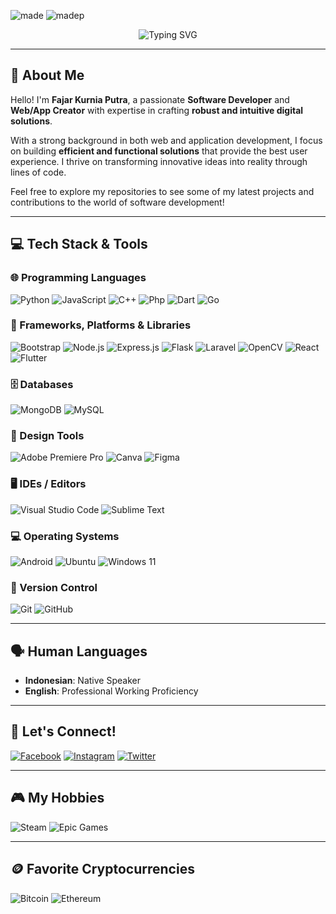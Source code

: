 ![made](https://img.shields.io/badge/Made%20for-VSCode-1f425f.svg)
![madep](https://img.shields.io/badge/Made%20with-Go-1f425f.svg)

<p align="center">
  <img src="https://readme-typing-svg.herokuapp.com?font=Bruno+Ace+SC&size=30&duration=1000&pause=1000&color=F70000&center=true&vCenter=true&width=700&height=70&lines=WELCOME+ALL+%2C+MY+NAME+IS+FAJAR+KURNIA" alt="Typing SVG" />
</p>

---

## 👋 About Me

Hello! I'm **Fajar Kurnia Putra**, a passionate **Software Developer** and **Web/App Creator** with expertise in crafting **robust and intuitive digital solutions**.

With a strong background in both web and application development, I focus on building **efficient and functional solutions** that provide the best user experience. I thrive on transforming innovative ideas into reality through lines of code.

Feel free to explore my repositories to see some of my latest projects and contributions to the world of software development!

---

## 💻 Tech Stack & Tools

### 🌐 Programming Languages

<p align="left">
  <img alt="Python" src="https://img.shields.io/badge/Python-3776AB?style=for-the-badge&logo=python&logoColor=white"/>
  <img alt="JavaScript" src="https://img.shields.io/badge/JavaScript-FCDC00?style=for-the-badge&logo=javascript&logoColor=black"/>
  <img alt="C++" src="https://img.shields.io/badge/c++-%2300599C.svg?style=for-the-badge&logo=c%2B%2B&logoColor=white"/>
  <img alt="Php" src="https://img.shields.io/badge/php-%23777BB4.svg?style=for-the-badge&logo=php&logoColor=white"/>
  <img alt="Dart" src="https://img.shields.io/badge/Dart-0175C2?logo=dart&logoColor=fff&style=for-the-badge"/>
  <img alt="Go" src="https://img.shields.io/badge/Go-00ADD8?style=for-the-badge&logo=go&logoColor=white"/>
</p>

### 🚀 Frameworks, Platforms & Libraries

<p align="left">
  <img alt="Bootstrap" src="https://img.shields.io/badge/bootstrap-%23563D7C.svg?style=for-the-badge&logo=bootstrap&logoColor=white"/>
  <img alt="Node.js" src="https://img.shields.io/badge/node.js-6DA55F?style=for-the-badge&logo=node.js&logoColor=white"/>
  <img alt="Express.js" src="https://img.shields.io/badge/Express.js-000000?style=for-the-badge&logo=express&logoColor=white"/>
  <img alt="Flask" src="https://img.shields.io/badge/Flask-000000?style=for-the-badge&logo=flask&logoColor=white"/>
  <img alt="Laravel" src="https://img.shields.io/badge/Laravel-%23FF2D20.svg?style=for-the-badge&logo=laravel&logoColor=white"/>
  <img alt="OpenCV" src="https://img.shields.io/badge/opencv-%23white.svg?style=for-the-badge&logo=opencv&logoColor=white"/>
  <img alt="React" src="https://img.shields.io/badge/React-61DAFB?logo=react&logoColor=000&style=for-the-badge"/>
  <img alt="Flutter" src="https://img.shields.io/badge/Flutter-%2302569B.svg?style=for-the-badge&logo=flutter&logoColor=white"/>
</p>

### 🗄️ Databases

<p align="left">
  <img alt="MongoDB" src="https://img.shields.io/badge/MongoDB-%234ea94b.svg?style=for-the-badge&logo=mongodb&logoColor=white"/>
  <img alt="MySQL" src="https://img.shields.io/badge/mysql-%2300f.svg?style=for-the-badge&logo=mysql&logoColor=white"/>
</p>

### 🎨 Design Tools

<p align="left">
  <img alt="Adobe Premiere Pro" src="https://img.shields.io/badge/Adobe%20Premiere%20Pro-9999FF.svg?style=for-the-badge&logo=Adobe%20Premiere%20Pro&logoColor=white"/>
  <img alt="Canva" src="https://img.shields.io/badge/Canva-%2300C4CC.svg?style=for-the-badge&logo=Canva&logoColor=white"/>
  <img alt="Figma" src="https://img.shields.io/badge/Figma-F24E1E?style=for-the-badge&logo=figma&logoColor=white"/>
</p>

### 🖥️ IDEs / Editors

<p align="left">
  <img alt="Visual Studio Code" src="https://img.shields.io/badge/Visual%20Studio%20Code-0078d7.svg?style=for-the-badge&logo=visual-studio-code&logoColor=white"/>
  <img alt="Sublime Text" src="https://img.shields.io/badge/Sublime%20Text-FF9800?logo=sublimetext&logoColor=fff&style=for-the-badge"/>
</p>

### 💻 Operating Systems

<p align="left">
  <img alt="Android" src="https://img.shields.io/badge/Android-3DDC84?style=for-the-badge&logo=android&logoColor=white"/>
  <img alt="Ubuntu" src="https://img.shields.io/badge/Ubuntu-E95420?style=for-the-badge&logo=ubuntu&logoColor=white"/>
  <img alt="Windows 11" src="https://img.shields.io/badge/Windows%2011-%230079d5.svg?style=for-the-badge&logo=Windows%2011&logoColor=white"/>
</p>

### 🔗 Version Control

<p align="left">
  <img alt="Git" src="https://img.shields.io/badge/git-%23F05033.svg?style=for-the-badge&logo=git&logoColor=white"/>
  <img alt="GitHub" src="https://img.shields.io/badge/github-%23121011.svg?style=for-the-badge&logo=github&logoColor=white"/>
</p>

---

## 🗣️ Human Languages

* **Indonesian**: Native Speaker  
* **English**: Professional Working Proficiency

---

## 📱 Let's Connect!

[![Facebook](https://img.shields.io/badge/-Facebook-1877F2?style=flat-square&logo=Facebook&logoColor=white)](https://www.facebook.com/ninjiu.she.9)
[![Instagram](https://img.shields.io/badge/-Instagram-E4405F?style=flat-square&logo=Instagram&logoColor=white)](https://www.instagram.com/fjrkurniaa_/)
[![Twitter](https://img.shields.io/badge/-Twitter-1DA1F2?style=flat-square&logo=Twitter&logoColor=white)](https://twitter.com/Edy18870781)

---

## 🎮 My Hobbies

<p align="left">
  <img alt="Steam" src="https://img.shields.io/badge/Steam-000000?style=for-the-badge&logo=steam&logoColor=white">
  <img alt="Epic Games" src="https://img.shields.io/badge/Epic%20Games-313131?style=for-the-badge&logo=epicgames&logoColor=white">
</p>

---

## 🪙 Favorite Cryptocurrencies

<p align="left">
  <img alt="Bitcoin" src="https://img.shields.io/badge/Bitcoin-000000?style=for-the-badge&logo=bitcoin&logoColor=white">
  <img alt="Ethereum" src="https://img.shields.io/badge/Ethereum-3C3C3D?style=for-the-badge&logo=Ethereum&logoColor=white">
</p>
